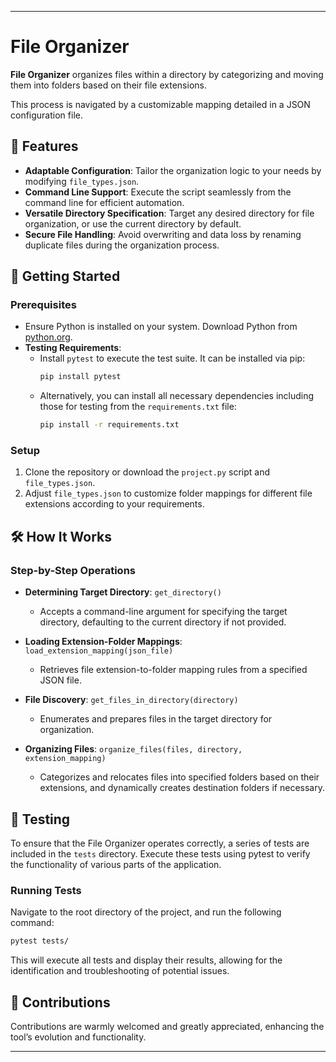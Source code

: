 
---

# File Organizer

**File Organizer** organizes files within a directory by categorizing and moving them into folders based on their file extensions.

This process is navigated by a customizable mapping detailed in a JSON configuration file.

## 🌟 Features

- **Adaptable Configuration**: Tailor the organization logic to your needs by modifying `file_types.json`.
- **Command Line Support**: Execute the script seamlessly from the command line for efficient automation.
- **Versatile Directory Specification**: Target any desired directory for file organization, or use the current directory by default.
- **Secure File Handling**: Avoid overwriting and data loss by renaming duplicate files during the organization process.

## 🚀 Getting Started

### Prerequisites

- Ensure Python is installed on your system. Download Python from [python.org](https://www.python.org/downloads/).
- **Testing Requirements**: 
  - Install `pytest` to execute the test suite. It can be installed via pip:
    ```bash
    pip install pytest
    ```
  - Alternatively, you can install all necessary dependencies including those for testing from the `requirements.txt` file:
    ```bash
    pip install -r requirements.txt
    ```

### Setup

1. Clone the repository or download the `project.py` script and `file_types.json`.
2. Adjust `file_types.json` to customize folder mappings for different file extensions according to your requirements.

## 🛠 How It Works

### Step-by-Step Operations

- **Determining Target Directory**: `get_directory()`
   - Accepts a command-line argument for specifying the target directory, defaulting to the current directory if not provided.

- **Loading Extension-Folder Mappings**: `load_extension_mapping(json_file)`
   - Retrieves file extension-to-folder mapping rules from a specified JSON file.

- **File Discovery**: `get_files_in_directory(directory)`
   - Enumerates and prepares files in the target directory for organization.

- **Organizing Files**: `organize_files(files, directory, extension_mapping)`
   - Categorizes and relocates files into specified folders based on their extensions, and dynamically creates destination folders if necessary.

## 🧪 Testing

To ensure that the File Organizer operates correctly, a series of tests are included in the `tests` directory. Execute these tests using pytest to verify the functionality of various parts of the application.

### Running Tests

Navigate to the root directory of the project, and run the following command:

```bash
pytest tests/
```

This will execute all tests and display their results, allowing for the identification and troubleshooting of potential issues.

## 🤝 Contributions

Contributions are warmly welcomed and greatly appreciated, enhancing the tool’s evolution and functionality.

---
